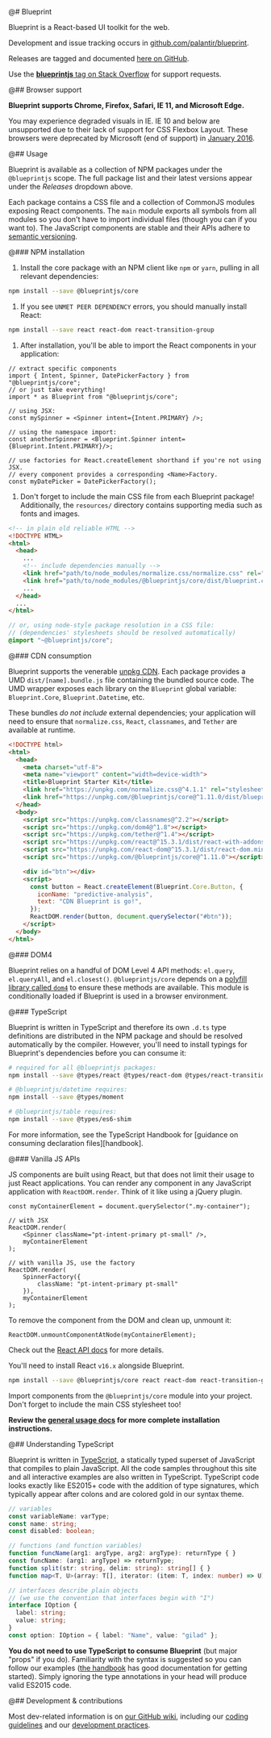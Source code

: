 @# Blueprint

Blueprint is a React-based UI toolkit for the web.

Development and issue tracking occurs in [github.com/palantir/blueprint](https://github.com/palantir/blueprint).

Releases are tagged and documented [here on GitHub](https://github.com/palantir/blueprint/releases).

Use the [__blueprintjs__ tag on Stack Overflow](http://stackoverflow.com/questions/tagged/blueprintjs)
for support requests.

@## Browser support

**Blueprint supports Chrome, Firefox, Safari, IE 11, and Microsoft Edge.**

You may experience degraded visuals in IE.
IE 10 and below are unsupported due to their lack of support for CSS Flexbox Layout.
These browsers were deprecated by Microsoft (end of support) in [January 2016](https://www.microsoft.com/en-us/WindowsForBusiness/End-of-IE-support).

@## Usage

Blueprint is available as a collection of NPM packages under the `@blueprintjs` scope. The full
package list and their latest versions appear under the _Releases_ dropdown above.

Each package contains a CSS file and a collection of CommonJS modules exposing React components.
The `main` module exports all symbols from all modules so you don't have to import individual files
(though you can if you want to). The JavaScript components are stable and their APIs adhere to
[semantic versioning](http://semver.org/).

@### NPM installation

1. Install the core package with an NPM client like `npm` or `yarn`, pulling in all relevant
dependencies:

  ```sh
  npm install --save @blueprintjs/core
  ```

1. If you see `UNMET PEER DEPENDENCY` errors, you should manually install React:

  ```sh
  npm install --save react react-dom react-transition-group
  ```

1. After installation, you'll be able to import the React components in your application:

  ```tsx
  // extract specific components
  import { Intent, Spinner, DatePickerFactory } from "@blueprintjs/core";
  // or just take everything!
  import * as Blueprint from "@blueprintjs/core";

  // using JSX:
  const mySpinner = <Spinner intent={Intent.PRIMARY} />;

  // using the namespace import:
  const anotherSpinner = <Blueprint.Spinner intent={Blueprint.Intent.PRIMARY}/>;

  // use factories for React.createElement shorthand if you're not using JSX.
  // every component provides a corresponding <Name>Factory.
  const myDatePicker = DatePickerFactory();
  ```

1. Don't forget to include the main CSS file from each Blueprint package! Additionally, the
`resources/` directory contains supporting media such as fonts and images.

  ```html
  <!-- in plain old reliable HTML -->
  <!DOCTYPE HTML>
  <html>
    <head>
      ...
      <!-- include dependencies manually -->
      <link href="path/to/node_modules/normalize.css/normalize.css" rel="stylesheet" />
      <link href="path/to/node_modules/@blueprintjs/core/dist/blueprint.css" rel="stylesheet" />
      ...
    </head>
    ...
  </html>
  ```

  ```css.scss
  // or, using node-style package resolution in a CSS file:
  // (dependencies' stylesheets should be resolved automatically)
  @import "~@blueprintjs/core";
  ```

@### CDN consumption

Blueprint supports the venerable [unpkg CDN](https://unpkg.com). Each package provides a UMD
`dist/[name].bundle.js` file containing the bundled source code. The UMD wrapper exposes each
library on the `Blueprint` global variable: `Blueprint.Core`, `Blueprint.Datetime`, etc.

These bundles _do not include_ external dependencies; your application will need to ensure that
`normalize.css`, `React`, `classnames`, and `Tether` are available at runtime.

```html
<!DOCTYPE html>
<html>
  <head>
    <meta charset="utf-8">
    <meta name="viewport" content="width=device-width">
    <title>Blueprint Starter Kit</title>
    <link href="https://unpkg.com/normalize.css@^4.1.1" rel="stylesheet" />
    <link href="https://unpkg.com/@blueprintjs/core@^1.11.0/dist/blueprint.css" rel="stylesheet" />
  </head>
  <body>
    <script src="https://unpkg.com/classnames@^2.2"></script>
    <script src="https://unpkg.com/dom4@^1.8"></script>
    <script src="https://unpkg.com/tether@^1.4"></script>
    <script src="https://unpkg.com/react@^15.3.1/dist/react-with-addons.min.js"></script>
    <script src="https://unpkg.com/react-dom@^15.3.1/dist/react-dom.min.js"></script>
    <script src="https://unpkg.com/@blueprintjs/core@^1.11.0"></script>

    <div id="btn"></div>
    <script>
      const button = React.createElement(Blueprint.Core.Button, {
        iconName: "predictive-analysis",
        text: "CDN Blueprint is go!",
      });
      ReactDOM.render(button, document.querySelector("#btn"));
    </script>
  </body>
</html>
```

@### DOM4

Blueprint relies on a handful of DOM Level 4 API methods: `el.query`, `el.queryAll`, and
`el.closest()`. `@blueprintjs/core` depends on a [polyfill library called `dom4`][dom4] to ensure
these methods are available. This module is conditionally loaded if Blueprint is used in a browser
environment.

[dom4]: https://webreflection.github.io/dom4/

@### TypeScript

Blueprint is written in TypeScript and therefore its own `.d.ts` type definitions are distributed in
the NPM package and should be resolved automatically by the compiler. However, you'll need to
install typings for Blueprint's dependencies before you can consume it:

```sh
# required for all @blueprintjs packages:
npm install --save @types/react @types/react-dom @types/react-transition-group

# @blueprintjs/datetime requires:
npm install --save @types/moment

# @blueprintjs/table requires:
npm install --save @types/es6-shim
```

<div class="pt-callout pt-intent-primary pt-icon-info-sign">
  For more information, see the TypeScript Handbook for
  [guidance on consuming declaration files][handbook].
</div>

[handbook]: https://www.typescriptlang.org/docs/handbook/declaration-files/consumption.html

@### Vanilla JS APIs

JS components are built using React, but that does not limit their usage to just React applications.
You can render any component in any JavaScript application with `ReactDOM.render`. Think of it like
using a jQuery plugin.

```tsx
const myContainerElement = document.querySelector(".my-container");

// with JSX
ReactDOM.render(
    <Spinner className="pt-intent-primary pt-small" />,
    myContainerElement
);

// with vanilla JS, use the factory
ReactDOM.render(
    SpinnerFactory({
        className: "pt-intent-primary pt-small"
    }),
    myContainerElement
);
```

To remove the component from the DOM and clean up, unmount it:

```tsx
ReactDOM.unmountComponentAtNode(myContainerElement);
```

Check out the [React API docs](https://facebook.github.io/react/docs/react-api.html) for more details.


You'll need to install React `v16.x` alongside Blueprint.

```sh
npm install --save @blueprintjs/core react react-dom react-transition-group
```

Import components from the `@blueprintjs/core` module into your project.
Don't forget to include the main CSS stylesheet too!

**Review the [general usage docs](#blueprint.usage) for more complete installation instructions.**

@## Understanding TypeScript

Blueprint is written in [TypeScript](https://www.typescriptlang.org/), a statically typed superset
of JavaScript that compiles to plain JavaScript. All the code samples throughout this site and
all interactive examples are also written in TypeScript. TypeScript code looks exactly like ES2015+
code with the addition of type signatures, which typically appear after colons and are colored
gold in our syntax theme.

```ts
// variables
const variableName: varType;
const name: string;
const disabled: boolean;

// functions (and function variables)
function funcName(arg1: argType, arg2: argType): returnType { }
const funcName: (arg1: argType) => returnType;
function split(str: string, delim: string): string[] { }
function map<T, U>(array: T[], iterator: (item: T, index: number) => U): U[];

// interfaces describe plain objects
// (we use the convention that interfaces begin with "I")
interface IOption {
  label: string;
  value: string;
}
const option: IOption = { label: "Name", value: "gilad" };
```

**You do not need to use TypeScript to consume Blueprint** (but major "props" if you do). Familiarity
with the syntax is suggested so you can follow our examples
([the handbook](https://www.typescriptlang.org/docs/handbook/basic-types.html) has good documentation
for getting started). Simply ignoring the type annotations in your head will produce valid ES2015 code.

@## Development & contributions

Most dev-related information is on [our GitHub wiki](https://github.com/palantir/blueprint/wiki),
including our [coding guidelines](https://github.com/palantir/blueprint/wiki/Coding-guidelines)
and our [development practices](https://github.com/palantir/blueprint/wiki/Development-Practices).
